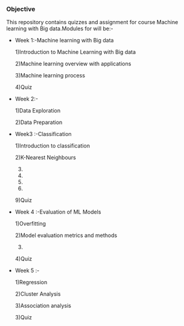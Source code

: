  ### Objective 
This repository contains quizzes and assignment for course Machine learning with Big data.Modules for will be:-

 - Week 1:-Machine learning with Big data

   1)Introduction to Machine Learning with Big data 

   2)Machine learning overview with applications 

   3)Machine learning process

   4)Quiz

 - Week 2:-

   1)Data Exploration 

   2)Data Preparation 

 - Week3 :-Classification 

   1)Introduction to classification 

   2)K-Nearest Neighbours 

   3)

   4)

   5)

   6)

   9)Quiz

 - Week 4 :-Evaluation of ML Models 

   1)Overfitting 

   2)Model evaluation metrics and methods 

   3)

   4)Quiz

 - Week 5 :-

   1)Regression 

   2)Cluster Analysis 
   
   3)Association analysis 

   3)Quiz
